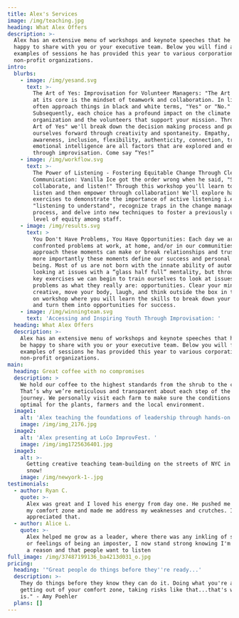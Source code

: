 ```yaml
---
title: Alex's Services
image: /img/teaching.jpg
heading: What Alex Offers
description: >-
  Alex has an extensive menu of workshops and keynote speeches that he would be
  happy to share with you or your executive team. Below you will find a few
  examples of sessions he has provided this year to various corporations and
  non-profit organizations. 
intro:
  blurbs:
    - image: /img/yesand.svg
      text: >-
        The Art of Yes: Improvisation for Volunteer Managers: "The Art of Yes"
        at its core is the mindset of teamwork and collaboration. In life we
        often approach things in black and white terms, "Yes" or "No."
        Subsequently, each choice has a profound impact on the climate of your
        organization and the volunteers that support your mission. Through "The
        Art of Yes" we'll break down the decision making process and push
        ourselves forward through creativity and spontaneity. Empathy,
        awareness, inclusion, flexibility, authenticity, connection, trust, and
        emotional intelligence are all factors that are explored and enhanced
        through improvisation. Come say “Yes!”
    - image: /img/workflow.svg
      text: >-
        The Power of Listening - Fostering Equitable Change Through Clear
        Communication: Vanilla Ice got the order wrong when he said, "Stop,
        collaborate, and listen!" Through this workshop you'll learn to stop,
        listen and then empower through collaboration! We'll explore hands-on
        exercises to demonstrate the importance of active listening i.e.
        "listening to understand", recognize traps in the change management
        process, and delve into new techniques to foster a previously unheard of
        level of equity among staff.
    - image: /img/results.svg
      text: >
        You Don't Have Problems, You Have Opportunities: Each day we are
        confronted problems at work, at home, and/or in our communities. How we
        approach these moments can make or break relationships and trust, but
        more importantly these moments define our success and personal well
        being. Most of us are not born with the innate ability of automatically
        looking at issues with a “glass half full” mentality, but through a few
        key exercises we can begin to train ourselves to look at issues and
        problems as what they really are: opportunities. Clear your mind, get
        creative, move your body, laugh, and think outside the box in this hands
        on workshop where you will learn the skills to break down your problems
        and turn them into opportunities for success. 
    - image: /img/winningteam.svg
      text: 'Accessing and Inspiring Youth Through Improvisation: '
  heading: What Alex Offers
  description: >-
    Alex has an extensive menu of workshops and keynote speeches that he would
    be happy to share with you or your executive team. Below you will find a few
    examples of sessions he has provided this year to various corporations and
    non-profit organizations. 
main:
  heading: Great coffee with no compromises
  description: >
    We hold our coffee to the highest standards from the shrub to the cup.
    That’s why we’re meticulous and transparent about each step of the coffee’s
    journey. We personally visit each farm to make sure the conditions are
    optimal for the plants, farmers and the local environment.
  image1:
    alt: 'Alex teaching the foundations of leadership through hands-on activities. '
    image: /img/img_2176.jpg
  image2:
    alt: 'Alex presenting at LoCo ImprovFest. '
    image: /img/img1725636401.jpg
  image3:
    alt: >-
      Getting creative teaching team-building on the streets of NYC in the
      snow! 
    image: /img/newyork-1-.jpg
testimonials:
  - author: Ryan C.
    quote: >-
      Alex was great and I loved his energy from day one. He pushed me outside
      my comfort zone and made me address my weaknesses and crutches. I really
      appreciated that.
  - author: Alice L.
    quote: >-
      Alex helped me grow as a leader, where there was any inkling of selfdoubt,
      or feelings of being an imposter, I now stand strong knowing I'm here for
      a reason and that people want to listen
full_image: /img/37487199136_ba4213d031_o.jpg
pricing:
  heading: '"Great people do things before they''re ready...'
  description: >-
    They do things before they know they can do it. Doing what you're afraid of,
    getting out of your comfort zone, taking risks like that...that's what life
    is." - Amy Poehler
  plans: []
---
```


